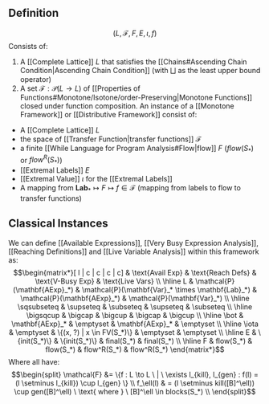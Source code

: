 ## Definition
$$(L, \mathcal{F}, F, E, \iota, f)$$
Consists of:
1. A [[Complete Lattice]] $L$ that satisfies the [[Chains#Ascending Chain Condition|Ascending Chain Condition]] (with $\bigsqcup$ as the least upper bound operator)
2. A set $\mathcal{F} : \mathcal{P}(L \to L)$ of [[Properties of Functions#Monotone/Isotone/order-Preserving|Monotone Functions]]  closed under function composition.
An instance of a [[Monotone Framework]] or [[Distributive Framework]] consist of:
- A [[Complete Lattice]] $L$ 
- the space of [[Transfer Function|transfer functions]] $\mathcal{F}$
- a finite [[While Language for Program Analysis#Flow|flow]] $F$  ($flow(S_*)$ or $flow^R(S_*)$)
- [[Extremal Labels]] $E$ 
- [[Extremal Value]] $\iota$ for the [[Extremal Labels]]
- A mapping from $\mathbf{Lab}_* \mapsto F \mapsto f \in \mathcal{F}$ (mapping from labels to flow to transfer functions)
## Classical Instances
We can define [[Available Expressions]], [[Very Busy Expression Analysis]], [[Reaching Definitions]] and [[Live Variable Analysis]] within this framework as:
$$\begin{matrix*}[ l | c | c | c | c] 
& \text{Avail Exp} & \text{Reach Defs} & \text{V-Busy Exp} & \text{Live Vars} \\
\hline
L & \mathcal{P}(\mathbf{AExp}_*) & \mathcal{P}(\mathbf{Var}_* \times \mathbf{Lab}_*) & \mathcal{P}(\mathbf{AExp}_*) & \mathcal{P}(\mathbf{Var}_*) \\
\hline 
\sqsubseteq & \supseteq & \subseteq & \supseteq & \subseteq \\
\hline
\bigsqcup & \bigcap & \bigcup & \bigcap & \bigcup \\
\hline
\bot & \mathbf{AExp}_* & \emptyset & \mathbf{AExp}_* & \emptyset \\
\hline
\iota & \emptyset & \{(x, ?) | x \in FV(S_*)\} & \emptyset & \emptyset \\
\hline
E & \{init(S_*)\} & \{init(S_*)\} & final(S_*) & final(S_*) \\
\hline
F & flow(S_*) & flow(S_*) & flow^R(S_*) & flow^R(S_*)
\end{matrix*}$$
Where all have:
$$\begin{split} 
\mathcal{F} &=  \{f : L \to L \ | \ \exists l_{kill}, l_{gen} : f(l) = (l \setminus l_{kill}) \cup l_{gen} \} \\
f_\ell(l) & = (l \setminus kill([B]^\ell)) \cup gen([B]^\ell) \ \text{ where } \ [B]^\ell \in blocks(S_*) \\
\end{split}$$
